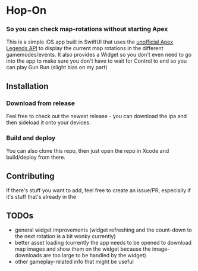 # Hop-On
### So you can check map-rotations without starting Apex
This is a simple iOS app built in SwiftUI that uses the [unofficial Apex Legends API](https://apexlegendsapi.com/) to display the current map rotations in the different gamemodes/events. 
It also provides a Widget so you don't even need to go into the app to make sure you don't have to wait for Control to end so you can play Gun Run (slight bias on my part)

## Installation
### Download from release
Feel free to check out the newest release - you can download the ipa and then sideload it onto your devices.
### Build and deploy
You can also clone this repo, then just open the repo in Xcode and build/deploy from there.

## Contributing
If there's stuff you want to add, feel free to create an issue/PR, especially if it's stuff that's already in the
## TODOs
- general widget improvements (widget refreshing and the count-down to the next rotation is a bit wonky currently)
- better asset loading (currently the app needs to be opened to download map images and show them on the widget because the image-downloads are too large to be handled by the widget)
- other gameplay-related info that might be useful
